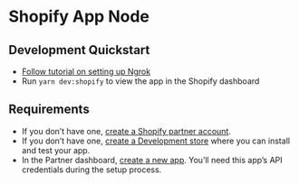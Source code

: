 # Shopify App Node

## Development Quickstart

- [Follow tutorial on setting up Ngrok](https://shopify.dev/apps/getting-started/create#step-3-start-a-local-development-server)
- Run `yarn dev:shopify` to view the app in the Shopify dashboard

## Requirements

- If you don’t have one, [create a Shopify partner account](https://partners.shopify.com/signup).
- If you don’t have one, [create a Development store](https://help.shopify.com/en/partners/dashboard/development-stores#create-a-development-store) where you can install and test your app.
- In the Partner dashboard, [create a new app](https://help.shopify.com/en/api/tools/partner-dashboard/your-apps#create-a-new-app). You’ll need this app’s API credentials during the setup process.